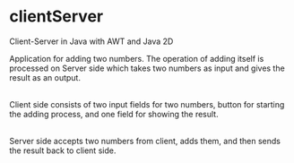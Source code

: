 # clientServer
Client-Server in Java with AWT and Java 2D

Application for adding two numbers. The operation of adding itself is processed on Server side which takes two numbers as input and gives the result as an output.<br><br>

Client side consists of two input fields for two numbers, button for starting the adding process, and one field for showing the result.<br><br>

Server side accepts two numbers from client, adds them, and then sends the result back to client side.<br><br>
